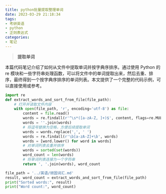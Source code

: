 ```yaml
---
title: python批量提取整理单词
date: 2023-03-29 21:18:34
tags:
- 考研英语
- python
- 正则表达式
categories: 
- 笔记
---
```


> **提取单词**

本篇代码笔记介绍了如何从文件中提取单词并按字典序排序。通过使用 Python 的 re 模块和一些字符串处理函数，可以将文件中的单词提取出来，然后去重、排序，最终得到一个按字典序排序的单词列表。本文提供了一个完整的代码示例，可以直接使用或参考。
<!-- more -->
```python
import re
def extract_words_and_sort_from_file(file_path):
    # 打开并读取文件内容
    with open(file_path, 'r', encoding='utf-8') as file:
        content = file.read()
        words = re.findall(r'^\s*([a-zA-Z, ]+)$', content, flags=re.MULTILINE)
        words = ''.join(words)
        # 将逗号替换为空格，方便后续提取单词
        words = words.replace(',', ' ')
        words = re.findall(r'\b[a-zA-Z]+\b', words)
        words = [word.lower() for word in words]
        # 对单词列表去重并排序
        words = sorted(set(words))
        word_count = len(words)
        # 将单词列表连接为一个字符串
        return ', '.join(words), word_count

file_path = '../英语/顽固词汇.md'
result, word_count = extract_words_and_sort_from_file(file_path)
print("Sorted words:", result)
print("Word count:", word_count)
```
